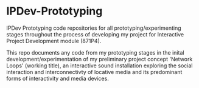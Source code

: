 # IPDev-Prototyping
IPDev Prototyping code repositories for all prototyping/experimenting stages throughout the process of developing my project for Interactive Project Development module (871P4).

This repo documents any code from my prototyping stages in the inital development/experimentation of my preliminary project concept 'Network Loops' (working title), an interactive sound installation exploring the social interaction and interconnectivty of locative media and its predominant forms of interactivity and media devices.

